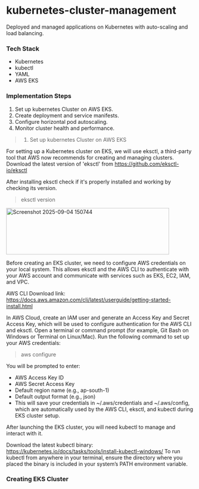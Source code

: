 # kubernetes-cluster-management
Deployed and managed applications on Kubernetes with auto-scaling and load balancing.

### Tech Stack
- Kubernetes
- kubectl
- YAML
- AWS EKS

### Implementation Steps

1. Set up kubernetes Cluster on AWS EKS.
2. Create deployment and service manifests.
3. Configure horizontal pod autoscaling.
4. Monitor cluster health and performance.

> 1. Set up kubernetes Cluster on AWS EKS

For setting up a Kubernetes cluster on EKS, we will use eksctl, a third-party tool that AWS now recommends for creating and managing clusters.
Download the latest version of 'eksctl' from https://github.com/eksctl-io/eksctl 

After installing eksctl check if it's properly installed and working by checking its version.
> eksctl version
<img width="437" height="125" alt="Screenshot 2025-09-04 150744" src="https://github.com/user-attachments/assets/71f4ef87-de7c-4637-b1d3-b1603fcdcb2e" />

Before creating an EKS cluster, we need to configure AWS credentials on your local system. This allows eksctl and the AWS CLI to authenticate with your AWS account and communicate with services such as EKS, EC2, IAM, and VPC.

AWS CLI Download link: https://docs.aws.amazon.com/cli/latest/userguide/getting-started-install.html

In AWS Cloud, create an IAM user and generate an Access Key and Secret Access Key, which will be used to configure authentication for the AWS CLI and eksctl.
Open a terminal or command prompt (for example, Git Bash on Windows or Terminal on Linux/Mac). Run the following command to set up your AWS credentials:
> aws configure

You will be prompted to enter:
- AWS Access Key ID
- AWS Secret Access Key
- Default region name (e.g., ap-south-1)
- Default output format (e.g., json)
- This will save your credentials in ~/.aws/credentials and ~/.aws/config, which are automatically used by the AWS CLI, eksctl, and kubectl during EKS cluster setup.

After launching the EKS cluster, you will need kubectl to manage and interact with it.

Download the latest kubectl binary: https://kubernetes.io/docs/tasks/tools/install-kubectl-windows/
To run kubectl from anywhere in your terminal, ensure the directory where you placed the binary is included in your system’s PATH environment variable.

### Creating EKS Cluster

